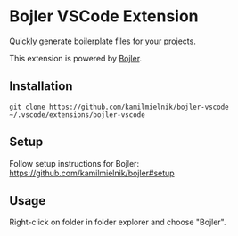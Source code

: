 # Bojler VSCode Extension

Quickly generate boilerplate files for your projects.

This extension is powered by [Bojler](https://github.com/kamilmielnik/bojler).

## Installation

```Shell
git clone https://github.com/kamilmielnik/bojler-vscode ~/.vscode/extensions/bojler-vscode
```

## Setup

Follow setup instructions for Bojler: https://github.com/kamilmielnik/bojler#setup

## Usage

Right-click on folder in folder explorer and choose "Bojler".
